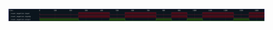 

<p>
<svg viewBox="0 0 1650 80" xmlns="http://www.w3.org/2000/svg">
<defs>
<clipPath id="clip">
<rect height="80" width="1650" x="0" y="0"/>
</clipPath>
</defs>
<rect fill="#0B151D" height="80" stroke="darkblue" width="1650" x="0" y="0"/>
<line stroke="#333333" stroke-width="1" x1="200" x2="200" y1="0" y2="80"/>
<text clip-path="url(#clip)" dominant-baseline="middle" fill="#D4D4D4" font-family="monospace" font-size="10px" text-anchor="middle" x="200" y="10">
0
</text>
<line stroke="#333333" stroke-width="1" x1="300" x2="300" y1="0" y2="80"/>
<text clip-path="url(#clip)" dominant-baseline="middle" fill="#D4D4D4" font-family="monospace" font-size="10px" text-anchor="middle" x="300" y="10">
100
</text>
<line stroke="#333333" stroke-width="1" x1="400" x2="400" y1="0" y2="80"/>
<text clip-path="url(#clip)" dominant-baseline="middle" fill="#D4D4D4" font-family="monospace" font-size="10px" text-anchor="middle" x="400" y="10">
200
</text>
<line stroke="#333333" stroke-width="1" x1="500" x2="500" y1="0" y2="80"/>
<text clip-path="url(#clip)" dominant-baseline="middle" fill="#D4D4D4" font-family="monospace" font-size="10px" text-anchor="middle" x="500" y="10">
300
</text>
<line stroke="#333333" stroke-width="1" x1="600" x2="600" y1="0" y2="80"/>
<text clip-path="url(#clip)" dominant-baseline="middle" fill="#D4D4D4" font-family="monospace" font-size="10px" text-anchor="middle" x="600" y="10">
400
</text>
<line stroke="#333333" stroke-width="1" x1="700" x2="700" y1="0" y2="80"/>
<text clip-path="url(#clip)" dominant-baseline="middle" fill="#D4D4D4" font-family="monospace" font-size="10px" text-anchor="middle" x="700" y="10">
500
</text>
<line stroke="#333333" stroke-width="1" x1="800" x2="800" y1="0" y2="80"/>
<text clip-path="url(#clip)" dominant-baseline="middle" fill="#D4D4D4" font-family="monospace" font-size="10px" text-anchor="middle" x="800" y="10">
600
</text>
<line stroke="#333333" stroke-width="1" x1="900" x2="900" y1="0" y2="80"/>
<text clip-path="url(#clip)" dominant-baseline="middle" fill="#D4D4D4" font-family="monospace" font-size="10px" text-anchor="middle" x="900" y="10">
700
</text>
<line stroke="#333333" stroke-width="1" x1="1000" x2="1000" y1="0" y2="80"/>
<text clip-path="url(#clip)" dominant-baseline="middle" fill="#D4D4D4" font-family="monospace" font-size="10px" text-anchor="middle" x="1000" y="10">
800
</text>
<line stroke="#333333" stroke-width="1" x1="1100" x2="1100" y1="0" y2="80"/>
<text clip-path="url(#clip)" dominant-baseline="middle" fill="#D4D4D4" font-family="monospace" font-size="10px" text-anchor="middle" x="1100" y="10">
900
</text>
<line stroke="#333333" stroke-width="1" x1="1200" x2="1200" y1="0" y2="80"/>
<text clip-path="url(#clip)" dominant-baseline="middle" fill="#D4D4D4" font-family="monospace" font-size="10px" text-anchor="middle" x="1200" y="10">
1000
</text>
<line stroke="#333333" stroke-width="1" x1="1300" x2="1300" y1="0" y2="80"/>
<text clip-path="url(#clip)" dominant-baseline="middle" fill="#D4D4D4" font-family="monospace" font-size="10px" text-anchor="middle" x="1300" y="10">
1100
</text>
<line stroke="#333333" stroke-width="1" x1="1400" x2="1400" y1="0" y2="80"/>
<text clip-path="url(#clip)" dominant-baseline="middle" fill="#D4D4D4" font-family="monospace" font-size="10px" text-anchor="middle" x="1400" y="10">
1200
</text>
<line stroke="#333333" stroke-width="1" x1="1500" x2="1500" y1="0" y2="80"/>
<text clip-path="url(#clip)" dominant-baseline="middle" fill="#D4D4D4" font-family="monospace" font-size="10px" text-anchor="middle" x="1500" y="10">
1300
</text>
<line stroke="#333333" stroke-width="1" x1="1600" x2="1600" y1="0" y2="80"/>
<text clip-path="url(#clip)" dominant-baseline="middle" fill="#D4D4D4" font-family="monospace" font-size="10px" text-anchor="middle" x="1600" y="10">
1400
</text>
<text dominant-baseline="middle" fill="#D4D4D4" font-family="monospace" font-size="10px" text-anchor="start" x="3" y="10">
Time:
</text>
<text dominant-baseline="middle" fill="#D4D4D4" font-family="monospace" font-size="10px" text-anchor="start" x="3" xml:space="preserve" y="30">
.reset_negation.input
<title>top.reset_negation.input</title>
</text>
<path d="M 200 30 L 200 37 L 451 37 L 451 30" fill="none" stroke="#D62246" stroke-width="1"/>
<rect fill="#470B17" height="14" stroke="none" width="198" x="452" y="23"/>
<path d="M 451 30 L 451 23 L 651 23 L 651 30" fill="none" stroke="#D62246" stroke-width="1"/>
<path d="M 651 30 L 651 37 L 751 37 L 751 30" fill="none" stroke="#D62246" stroke-width="1"/>
<rect fill="#470B17" height="14" stroke="none" width="198" x="752" y="23"/>
<path d="M 751 30 L 751 23 L 951 23 L 951 30" fill="none" stroke="#D62246" stroke-width="1"/>
<path d="M 951 30 L 951 37 L 1051 37 L 1051 30" fill="none" stroke="#D62246" stroke-width="1"/>
<rect fill="#470B17" height="14" stroke="none" width="98" x="1052" y="23"/>
<path d="M 1051 30 L 1051 23 L 1151 23 L 1151 30" fill="none" stroke="#D62246" stroke-width="1"/>
<path d="M 1151 30 L 1151 37 L 1251 37 L 1251 30" fill="none" stroke="#D62246" stroke-width="1"/>
<rect fill="#470B17" height="14" stroke="none" width="198" x="1252" y="23"/>
<path d="M 1251 30 L 1251 23 L 1451 23 L 1451 30" fill="none" stroke="#D62246" stroke-width="1"/>
<path d="M 1451 30 L 1451 37 L 1551 37 L 1551 30" fill="none" stroke="#D62246" stroke-width="1"/>
<rect fill="#470B17" height="14" stroke="none" width="97" x="1552" y="23"/>
<path d="M 1551 30 L 1551 23 L 1650 23 L 1650 30" fill="none" stroke="#D62246" stroke-width="1"/>
<text dominant-baseline="middle" fill="#D4D4D4" font-family="monospace" font-size="10px" text-anchor="start" x="3" xml:space="preserve" y="50">
.reset_negation.input@
<title>top.reset_negation.input@</title>
</text>
<path d="M 200 50 L 200 57 L 451 57 L 451 50" fill="none" stroke="#D62246" stroke-width="1"/>
<rect fill="#470B17" height="14" stroke="none" width="198" x="452" y="43"/>
<path d="M 451 50 L 451 43 L 651 43 L 651 50" fill="none" stroke="#D62246" stroke-width="1"/>
<path d="M 651 50 L 651 57 L 751 57 L 751 50" fill="none" stroke="#D62246" stroke-width="1"/>
<rect fill="#470B17" height="14" stroke="none" width="198" x="752" y="43"/>
<path d="M 751 50 L 751 43 L 951 43 L 951 50" fill="none" stroke="#D62246" stroke-width="1"/>
<path d="M 951 50 L 951 57 L 1051 57 L 1051 50" fill="none" stroke="#D62246" stroke-width="1"/>
<rect fill="#470B17" height="14" stroke="none" width="98" x="1052" y="43"/>
<path d="M 1051 50 L 1051 43 L 1151 43 L 1151 50" fill="none" stroke="#D62246" stroke-width="1"/>
<path d="M 1151 50 L 1151 57 L 1251 57 L 1251 50" fill="none" stroke="#D62246" stroke-width="1"/>
<rect fill="#470B17" height="14" stroke="none" width="198" x="1252" y="43"/>
<path d="M 1251 50 L 1251 43 L 1451 43 L 1451 50" fill="none" stroke="#D62246" stroke-width="1"/>
<path d="M 1451 50 L 1451 57 L 1551 57 L 1551 50" fill="none" stroke="#D62246" stroke-width="1"/>
<rect fill="#470B17" height="14" stroke="none" width="97" x="1552" y="43"/>
<path d="M 1551 50 L 1551 43 L 1650 43 L 1650 50" fill="none" stroke="#D62246" stroke-width="1"/>
<text dominant-baseline="middle" fill="#D4D4D4" font-family="monospace" font-size="10px" text-anchor="start" x="3" xml:space="preserve" y="70">
.reset_negation.output
<title>top.reset_negation.output</title>
</text>
<rect fill="#1C400C" height="14" stroke="none" width="249" x="201" y="63"/>
<path d="M 200 70 L 200 63 L 451 63 L 451 70" fill="none" stroke="#56C126" stroke-width="1"/>
<path d="M 451 70 L 451 77 L 651 77 L 651 70" fill="none" stroke="#56C126" stroke-width="1"/>
<rect fill="#1C400C" height="14" stroke="none" width="98" x="652" y="63"/>
<path d="M 651 70 L 651 63 L 751 63 L 751 70" fill="none" stroke="#56C126" stroke-width="1"/>
<path d="M 751 70 L 751 77 L 951 77 L 951 70" fill="none" stroke="#56C126" stroke-width="1"/>
<rect fill="#1C400C" height="14" stroke="none" width="98" x="952" y="63"/>
<path d="M 951 70 L 951 63 L 1051 63 L 1051 70" fill="none" stroke="#56C126" stroke-width="1"/>
<path d="M 1051 70 L 1051 77 L 1151 77 L 1151 70" fill="none" stroke="#56C126" stroke-width="1"/>
<rect fill="#1C400C" height="14" stroke="none" width="98" x="1152" y="63"/>
<path d="M 1151 70 L 1151 63 L 1251 63 L 1251 70" fill="none" stroke="#56C126" stroke-width="1"/>
<path d="M 1251 70 L 1251 77 L 1451 77 L 1451 70" fill="none" stroke="#56C126" stroke-width="1"/>
<rect fill="#1C400C" height="14" stroke="none" width="98" x="1452" y="63"/>
<path d="M 1451 70 L 1451 63 L 1551 63 L 1551 70" fill="none" stroke="#56C126" stroke-width="1"/>
<path d="M 1551 70 L 1551 77 L 1650 77 L 1650 70" fill="none" stroke="#56C126" stroke-width="1"/>
</svg>
</p>
